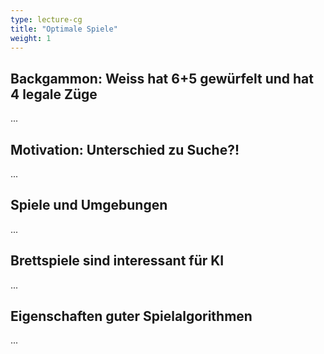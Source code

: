 ```yaml
---
type: lecture-cg
title: "Optimale Spiele"
weight: 1
---
```



## Backgammon: Weiss hat 6+5 gewürfelt und hat 4 legale Züge

...

## Motivation: Unterschied zu Suche?!

...

## Spiele und Umgebungen

...

## Brettspiele sind interessant für KI

...

## Eigenschaften guter Spielalgorithmen

...


